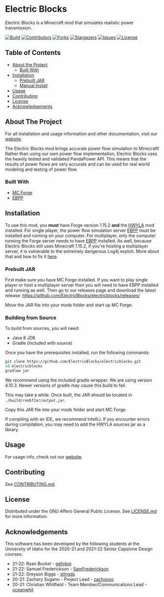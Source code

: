 # Electric Blocks

Electric Blocks is a Minecraft mod that simulates realistic power transmission.

[![Build][build-shield]][build-url]
[![Contributors][contributors-shield]][contributors-url]
[![Forks][forks-shield]][forks-url]
[![Stargazers][stars-shield]][stars-url]
[![Issues][issues-shield]][issues-url]
[![License][license-shield]][license-url]

## Table of Contents

* [About the Project](#about-the-project)
  * [Built With](#built-with)
* [Installation](#installation)
  * [Prebuilt JAR](#prebuilt-jar)
  * [Manual Install](#manual-install)
* [Usage](#usage)
* [Contributing](#contributing)
* [License](#license)
* [Acknowledgements](#acknowledgements)

## About The Project

For all installation and usage information and other documentation, visit our [website](https://electricblocks.github.io).

The Electric Blocks mod brings accurate power flow simulation to Minecraft! Rather than using our own power flow implementation, Electric Blocks uses the heavily tested and validated PandaPower API. This means that the results of power flows are very accurate and can be used for real world modeling and testing of power flow. 

### Built With

* [MC Forge](http://files.minecraftforge.net/)
* [EBPP](https://github.com/ElectricBlocks/ebpp)

## Installation

To use this mod, you **must** have Forge version 1.15.2 **and** the [HWYLA](https://www.curseforge.com/minecraft/mc-mods/hwyla/files/2880069) mod installed. For single player, the power flow simulation server [EBPP](https://github.com/ElectricBlocks/ebpp) must be installed and running on your computer. For multiplayer, only the computer running the Forge server needs to have [EBPP](https://github.com/ElectricBlocks/ebpp) installed. As well, because Electric Blocks still uses Minecraft 1.15.2, if you're hosting a multiplayer server, it is vulnerable to the extremely dangerous Log4j exploit. More about that and how to fix it [here](https://help.minecraft.net/hc/en-us/articles/4416199399693-Security-Vulnerability-in-Minecraft-Java-Edition).

### Prebuilt JAR

First make sure you have MC Forge installed. If you want to play single player or host a multiplayer server then you will need to have EBPP installed and running as well. Then go to our releases page and download the latest release: https://github.com/ElectricBlocks/electricblocks/releases/

Move the JAR file into your mods folder and start up MC Forge.

### Building from Source

To build from sources, you will need:
* Java 8 JDK
* Gradle (included with source)

Once you have the prerequisites installed, run the following commands:
```sh
git clone https://github.com/ElectricBlocks/electricblocks.git
cd electricblocks
gradlew jar
```
We recommend using the included gradle wrapper. We are using version 4.10.3. Newer versions of gradle may cause this build to fail.

This may take a while. Once built, the JAR should be located in `./build/reobfJar/output.jar`.

Copy this JAR file into your mods folder and start MC Forge.

If compiling with an IDE, we recommend IntelliJ. If you encounter errors during compilation, you may need to add the HWYLA sources jar as a library.

## Usage

For usage info, check out our [website](https://electricblocks.github.io).

## Contributing

See [CONTRIBUTING.md](CONTRIBUTING.md).

## License

Distributed under the GNU Affero General Public License. See [LICENSE.md](LICENSE.md) for more information.

## Acknowledgements

This software has been developed by the following students at the University of Idaho for the 2020-21 and 2021-22 Senior Capstone Design courses:

* 21-22: Ryan Buckel - [gellyboi](https://github.com/gellyboi)
* 21-22: Samuel Frederickson - [SamFrederickson](https://github.com/SamFrederickson)
* 21-22: Greyson Biggs - [stlngds](https://github.com/stlngds)
* 20-21: Zachary Sugano - Project Lead - [zachoooo](https://github.com/zachoooo)
* 20-21: Christian Whitfield - Team Member/Communications Lead - [oceanwhit](https://github.com/oceanwhit)

<!-- MARKDOWN LINKS & IMAGES -->
<!-- https://www.markdownguide.org/basic-syntax/#reference-style-links -->
[build-shield]: https://img.shields.io/github/workflow/status/ElectricBlocks/electricblocks/Java%20CI%20with%20Gradle?style=flat-square
[build-url]: https://github.com/ElectricBlocks/electricblocks/actions?query=workflow%3A%22Java+CI+with+Gradle%22
[contributors-shield]: https://img.shields.io/github/contributors/ElectricBlocks/electricblocks.svg?style=flat-square
[contributors-url]: https://github.com/ElectricBlocks/electricblocks/graphs/contributors
[forks-shield]: https://img.shields.io/github/forks/ElectricBlocks/electricblocks.svg?style=flat-square
[forks-url]: https://github.com/ElectricBlocks/electricblocks/network/members
[stars-shield]: https://img.shields.io/github/stars/ElectricBlocks/electricblocks.svg?style=flat-square
[stars-url]: https://github.com/ElectricBlocks/electricblocks/stargazers
[issues-shield]: https://img.shields.io/github/issues/ElectricBlocks/electricblocks.svg?style=flat-square
[issues-url]: https://github.com/ElectricBlocks/electricblocks/issues
[license-shield]: https://img.shields.io/github/license/ElectricBlocks/electricblocks.svg?style=flat-square
[license-url]: https://github.com/ElectricBlocks/electricblocks/blob/master/LICENSE.md
